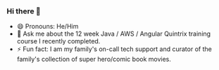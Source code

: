 ### Hi there 👋
- 😄 Pronouns: He/Him
- 💬 Ask me about the 12 week Java / AWS / Angular Quintrix training course I recently completed.
- ⚡ Fun fact: I am my family's on-call tech support and curator of the family's collection of super hero/comic book movies.

<!--
**ejep520/ejep520** is a ✨ _special_ ✨ repository because its `README.md` (this file) appears on your GitHub profile.

Here are some ideas to get you started:

- 🔭 I’m currently working on ...
- 🌱 I’m currently learning ...
- 👯 I’m looking to collaborate on ...
- 🤔 I’m looking for help with ...
- 📫 How to reach me: ...
-->
